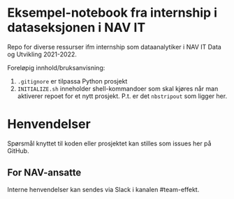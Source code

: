 # Eksempel-notebook fra internship i dataseksjonen i NAV IT

Repo for diverse ressurser ifm internship som dataanalytiker i NAV IT Data og Utvikling 2021-2022.


Foreløpig innhold/bruksanvisning:

1. `.gitignore` er tilpassa Python prosjekt
2. `INITIALIZE.sh` inneholder shell-kommandoer som skal kjøres når man aktiverer repoet for et nytt prosjekt. P.t. er det `nbstripout` som ligger her.

# Henvendelser

Spørsmål knyttet til koden eller prosjektet kan stilles som issues her på GitHub.

## For NAV-ansatte

Interne henvendelser kan sendes via Slack i kanalen #team-effekt.
